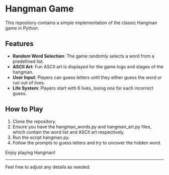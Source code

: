 # Hangman Game

This repository contains a simple implementation of the classic Hangman game in Python.

## Features

- **Random Word Selection**: The game randomly selects a word from a predefined list.
- **ASCII Art**: Fun ASCII art is displayed for the game logo and stages of the hangman.
- **User Input**: Players can guess letters until they either guess the word or run out of lives.
- **Life System**: Players start with 6 lives, losing one for each incorrect guess.

## How to Play

1. Clone the repository.
2. Ensure you have the hangman_words.py and hangman_art.py files, which contain the word list and ASCII art respectively.
3. Run the script hangman.py.
4. Follow the prompts to guess letters and try to uncover the hidden word.

Enjoy playing Hangman!

---

Feel free to adjust any details as needed.
